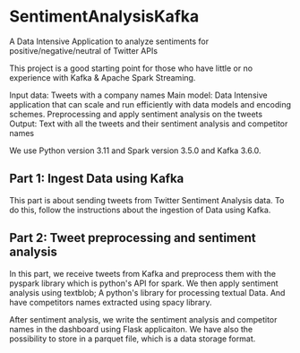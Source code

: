 # SentimentAnalysisKafka
A Data Intensive Application to analyze sentiments for positive/negative/neutral of Twitter APIs

This project is a good starting point for those who have little or no experience with Kafka & Apache Spark Streaming.

Input data: Tweets with a company names
Main model: Data Intensive application that can scale and run efficiently with data models and encoding schemes. Preprocessing and apply sentiment analysis on the tweets
Output: Text with all the tweets and their sentiment analysis and competitor names

We use Python version 3.11 and Spark version 3.5.0 and Kafka 3.6.0.

## Part 1: Ingest Data using Kafka 

This part is about sending tweets from Twitter Sentiment Analysis data. To do this, follow the instructions about the ingestion of Data using Kafka. 

## Part 2: Tweet preprocessing and sentiment analysis
In this part, we receive tweets from Kafka and preprocess them with the pyspark library which is python's API for spark. We then apply sentiment analysis using textblob; A python's library for processing textual Data. And have competitors names extracted using spacy library. 

After sentiment analysis, we write the sentiment analysis and competitor names in the dashboard using Flask applicaiton. We have also the possibility to store in a parquet file, which is a data storage format.
